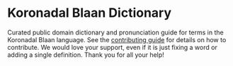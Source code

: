 
# Koronadal Blaan Dictionary

Curated public domain dictionary and pronunciation guide for terms in the Koronadal Blaan language. See the [contributing guide](https://github.com/drumworkteam/term/blob/make/.github/contributing.md) for details on how to contribute. We would love your support, even if it is just fixing a word or adding a single definition. Thank you for all your help!